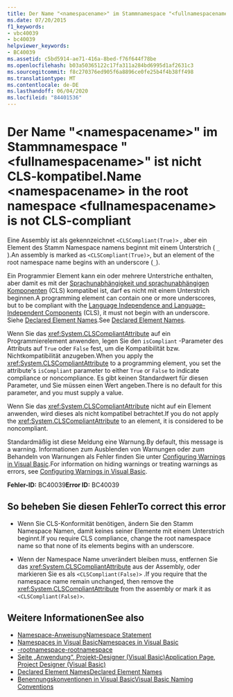 ```yaml
---
title: Der Name "<namespacename>" im Stammnamespace "<fullnamespacename>" ist nicht CLS-kompatibel.
ms.date: 07/20/2015
f1_keywords:
- vbc40039
- bc40039
helpviewer_keywords:
- BC40039
ms.assetid: c5bd5914-ae71-416a-8bed-f76f644f78be
ms.openlocfilehash: b03a50365122c17fa311a284bd6995d1af2631c3
ms.sourcegitcommit: f8c270376ed905f6a8896ce0fe25b4f4b38ff498
ms.translationtype: MT
ms.contentlocale: de-DE
ms.lasthandoff: 06/04/2020
ms.locfileid: "84401536"
---
```

# <a name="name-namespacename-in-the-root-namespace-fullnamespacename-is-not-cls-compliant"></a><span data-ttu-id="1aad0-102">Der Name "\<namespacename>" im Stammnamespace "\<fullnamespacename>" ist nicht CLS-kompatibel.</span><span class="sxs-lookup"><span data-stu-id="1aad0-102">Name \<namespacename> in the root namespace \<fullnamespacename> is not CLS-compliant</span></span>
<span data-ttu-id="1aad0-103">Eine Assembly ist als gekennzeichnet `<CLSCompliant(True)>` , aber ein Element des Stamm Namespace namens beginnt mit einem Unterstrich ( `_` ).</span><span class="sxs-lookup"><span data-stu-id="1aad0-103">An assembly is marked as `<CLSCompliant(True)>`, but an element of the root namespace name begins with an underscore (`_`).</span></span>  
  
 <span data-ttu-id="1aad0-104">Ein Programmier Element kann ein oder mehrere Unterstriche enthalten, aber damit es mit der [Sprachunabhängigkeit und sprachunabhängigen Komponenten](../../../standard/language-independence-and-language-independent-components.md) (CLS) kompatibel ist, darf es nicht mit einem Unterstrich beginnen.</span><span class="sxs-lookup"><span data-stu-id="1aad0-104">A programming element can contain one or more underscores, but to be compliant with the [Language Independence and Language-Independent Components](../../../standard/language-independence-and-language-independent-components.md) (CLS), it must not begin with an underscore.</span></span> <span data-ttu-id="1aad0-105">Siehe [Declared Element Names](../../programming-guide/language-features/declared-elements/declared-element-names.md).</span><span class="sxs-lookup"><span data-stu-id="1aad0-105">See [Declared Element Names](../../programming-guide/language-features/declared-elements/declared-element-names.md).</span></span>  
  
 <span data-ttu-id="1aad0-106">Wenn Sie das <xref:System.CLSCompliantAttribute> auf ein Programmierelement anwenden, legen Sie den `isCompliant` -Parameter des Attributs auf `True` oder `False` fest, um die Kompatibilität bzw. Nichtkompatibilität anzugeben.</span><span class="sxs-lookup"><span data-stu-id="1aad0-106">When you apply the <xref:System.CLSCompliantAttribute> to a programming element, you set the attribute's `isCompliant` parameter to either `True` or `False` to indicate compliance or noncompliance.</span></span> <span data-ttu-id="1aad0-107">Es gibt keinen Standardwert für diesen Parameter, und Sie müssen einen Wert angeben.</span><span class="sxs-lookup"><span data-stu-id="1aad0-107">There is no default for this parameter, and you must supply a value.</span></span>  
  
 <span data-ttu-id="1aad0-108">Wenn Sie das <xref:System.CLSCompliantAttribute> nicht auf ein Element anwenden, wird dieses als nicht kompatibel betrachtet.</span><span class="sxs-lookup"><span data-stu-id="1aad0-108">If you do not apply the <xref:System.CLSCompliantAttribute> to an element, it is considered to be noncompliant.</span></span>  
  
 <span data-ttu-id="1aad0-109">Standardmäßig ist diese Meldung eine Warnung.</span><span class="sxs-lookup"><span data-stu-id="1aad0-109">By default, this message is a warning.</span></span> <span data-ttu-id="1aad0-110">Informationen zum Ausblenden von Warnungen oder zum Behandeln von Warnungen als Fehler finden Sie unter [Configuring Warnings in Visual Basic](/visualstudio/ide/configuring-warnings-in-visual-basic).</span><span class="sxs-lookup"><span data-stu-id="1aad0-110">For information on hiding warnings or treating warnings as errors, see [Configuring Warnings in Visual Basic](/visualstudio/ide/configuring-warnings-in-visual-basic).</span></span>  
  
 <span data-ttu-id="1aad0-111">**Fehler-ID:** BC40039</span><span class="sxs-lookup"><span data-stu-id="1aad0-111">**Error ID:** BC40039</span></span>  
  
## <a name="to-correct-this-error"></a><span data-ttu-id="1aad0-112">So beheben Sie diesen Fehler</span><span class="sxs-lookup"><span data-stu-id="1aad0-112">To correct this error</span></span>  
  
- <span data-ttu-id="1aad0-113">Wenn Sie CLS-Konformität benötigen, ändern Sie den Stamm Namespace Namen, damit keines seiner Elemente mit einem Unterstrich beginnt.</span><span class="sxs-lookup"><span data-stu-id="1aad0-113">If you require CLS compliance, change the root namespace name so that none of its elements begins with an underscore.</span></span>  
  
- <span data-ttu-id="1aad0-114">Wenn der Namespace Name unverändert bleiben muss, entfernen Sie das <xref:System.CLSCompliantAttribute> aus der Assembly, oder markieren Sie es als `<CLSCompliant(False)>` .</span><span class="sxs-lookup"><span data-stu-id="1aad0-114">If you require that the namespace name remain unchanged, then remove the <xref:System.CLSCompliantAttribute> from the assembly or mark it as `<CLSCompliant(False)>`.</span></span>  
  
## <a name="see-also"></a><span data-ttu-id="1aad0-115">Weitere Informationen</span><span class="sxs-lookup"><span data-stu-id="1aad0-115">See also</span></span>

- [<span data-ttu-id="1aad0-116">Namespace-Anweisung</span><span class="sxs-lookup"><span data-stu-id="1aad0-116">Namespace Statement</span></span>](../statements/namespace-statement.md)
- [<span data-ttu-id="1aad0-117">Namespaces in Visual Basic</span><span class="sxs-lookup"><span data-stu-id="1aad0-117">Namespaces in Visual Basic</span></span>](../../programming-guide/program-structure/namespaces.md)
- [<span data-ttu-id="1aad0-118">-rootnamespace</span><span class="sxs-lookup"><span data-stu-id="1aad0-118">-rootnamespace</span></span>](../../reference/command-line-compiler/rootnamespace.md)
- [<span data-ttu-id="1aad0-119">Seite „Anwendung“, Projekt-Designer (Visual Basic)</span><span class="sxs-lookup"><span data-stu-id="1aad0-119">Application Page, Project Designer (Visual Basic)</span></span>](/visualstudio/ide/reference/application-page-project-designer-visual-basic)
- [<span data-ttu-id="1aad0-120">Declared Element Names</span><span class="sxs-lookup"><span data-stu-id="1aad0-120">Declared Element Names</span></span>](../../programming-guide/language-features/declared-elements/declared-element-names.md)
- [<span data-ttu-id="1aad0-121">Benennungskonventionen in Visual Basic</span><span class="sxs-lookup"><span data-stu-id="1aad0-121">Visual Basic Naming Conventions</span></span>](../../programming-guide/program-structure/naming-conventions.md)
